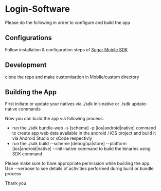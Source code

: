 # Login-Software
Please do the following in order to configure and build the app

## Configurations
Follow installation & configuration steps of [Sugar Mobile SDK](http://support.sugarcrm.com/Documentation/Mobile_Solutions/Mobile_SDK/Mobile_SDK_Quick_Start_Guide/#Installation)

## Development
clone the repo and make customisation in Mobile/custom directory

## Building the App
First initiate or update your natives via ./sdk init-native or ./sdk update-native commands

Now you can build the app via following process:
- run the ./sdk bundle-web -s [scheme] -p [ios|android|native] command to create app web data available in the android / iOS project and build it via Android Studio or xCode respectivly
- run the ./sdk build --scheme [debug|qa|store] --platform [ios|android|native] --init-native command to build the binaries using SDK command


Please make sure to have appropriate permission while building the app. Use --verbose to see details of activities performed durng build or bundle process

Thank you

